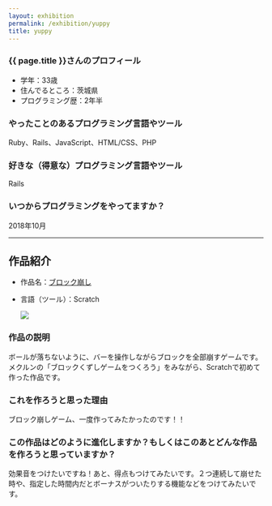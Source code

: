 ```yaml
---
layout: exhibition
permalink: /exhibition/yuppy
title: yuppy
---
```

### {{ page.title }}さんのプロフィール

- 学年：33歳
- 住んでるところ：茨城県
- プログラミング歴：2年半

### やったことのあるプログラミング言語やツール

Ruby、Rails、JavaScript、HTML/CSS、PHP

### 好きな（得意な）プログラミング言語やツール

Rails

### いつからプログラミングをやってますか？

2018年10月

---

## 作品紹介

- 作品名：[ブロック崩し](hhttps://scratch.mit.edu/projects/519019526)
- 言語（ツール）：Scratch

    <img src="{{ site.baseurl }}/assets/images/exhibition/yuppy/blockgame.gif">

### 作品の説明

ボールが落ちないように、バーを操作しながらブロックを全部崩すゲームです。メクルンの「ブロックくずしゲームをつくろう」をみながら、Scratchで初めて作った作品です。

### これを作ろうと思った理由

ブロック崩しゲーム、一度作ってみたかったのです！！

### この作品はどのように進化しますか？もしくはこのあとどんな作品を作ろうと思っていますか？

効果音をつけたいですね！あと、得点もつけてみたいです。２つ連続して崩せた時や、指定した時間内だとボーナスがついたりする機能などをつけてみたいです。

